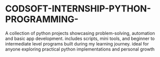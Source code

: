 # CODSOFT-INTERNSHIP-PYTHON-PROGRAMMING-
A collection of python projects showcasing problem-solving, automation and basic app development. includes scripts, mini tools, and beginner to intermediate level programs built during my learning journey. ideal for anyone exploring practical python implementations and personal growth 
